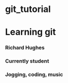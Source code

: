# git_tutorial
# Learning git 
### Richard Hughes
### Currently student
### Jogging, coding, music 
